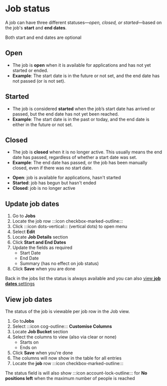 # Job status

A job can have three different statuses—_open, closed, or started_—based on the job's **start** and **end dates**. 

<prompt>

Both start and end dates are optional

</prompt>

<explanation>

## Open
- The job is **open** when it is available for applications and has not yet started or ended.
- **Example**: The start date is in the future or not set, and the end date has not passed (or is not set).

## Started
- The job is considered **started** when the job’s start date has arrived or passed, but the end date has not yet been reached.
- **Example**: The start date is in the past or today, and the end date is either in the future or not set.

## Closed
- The job is **closed** when it is no longer active. This usually means the end date has passed, regardless of whether a start date was set.
- **Example**: The end date has passed, or the job has been manually closed, even if there was no start date.

<prompt>

- **Open**: job is available for applications, hasn't started
- **Started**: job has begun but hasn't ended
- **Closed**: job is no longer active

</prompt>

</explanation>

<instructions>

## Update job dates

1. Go to **Jobs**
2. Locate the job row :::icon checkbox-marked-outline:::
3. Click :::icon dots-vertical::: (vertical dots) to open menu
4. Select **Edit**
5. Locate **Job Details** section
6. Click **Start and End Dates**
7. Update the fields as required
    * Start Date
    * End Date
    * Summary (has no effect on job status)
8. Click **Save** when you are done

Back in the jobs list the status is always available and you can also [view **job dates** settings](#view-job-dates)

</instructions>

<instructions>

## View job dates

The status of the job is viewable per job row in the Job view.

1. Go to**Jobs**
2. Select :::icon cog-outline::: **Customise Columns**
3. Locate **Job Bucket** section
4. Select the columns to view (also via clear or none)
    * Starts on
    * Ends on
5. Click **Save** when you're done
6. The columns will now show in the table for all entries
7. Locate the **job** row :::icon checkbox-marked-outline:::

<prompt>

The status field is will also show :::icon account-lock-outline::: for **No positions left** when the maximum number of people is reached

</prompt>

</instructions>
